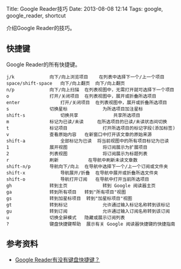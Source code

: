 Title: Google Reader技巧
Date: 2013-08-08 12:14
Tags: google, google_reader, shortcut


介绍Google Reader的技巧。

## 快捷键

Google Reader的所有快捷键。

	
	j/k	            向下/向上浏览项目	 在列表中选择下一个/上一个项目
	space/shift-space   向下/向上翻页	 向下/向上翻页
	n/p	            向下/向上扫描	 在列表视图中，无需打开就可选择下一个项目
	o	            打开/关闭项目	 在列表视图中，展开或折叠所选项目
	enter	            打开/关闭项目	 在列表视图中，展开或折叠所选项目
	s	            切换星标	         为所选项目加注星标
	shift-s	            切换共享	         共享所选项目
	m	            标记为已读/未读	 在所选项目的已读/未读状态间切换
	t	            标记项目	         打开所选项目的标记字段(添加标签)
	v	            查看原始内容	 在新窗口中打开该文章的原始来源
	shift-a	            全部标记为已读	 将当前视图中的所有项目标记为已读
	1	            展开视图	         将订阅展示为扩展项目
	2	            列表视图	         将订阅展示为标题列表
	r	            刷新	         在导航中刷新未读文章数
	shift-n/p	    导航向下/向上	 在导航中选择下一个/上一个订阅或文件夹
	shift-x	            导航展开/折叠	 在导航中展开或折叠所选文件夹
	shift-o	            导航打开订阅	 在导航中打开当前所选项目
	gh	            转到主页	         转到 Google 阅读器主页
	ga	            转到所有项目	 转到"所有项目"视图
	gs	            转到加星标项目	 转到"加星标项目"视图
	gt	            转到标记	         允许通过输入标记名称转到该标记
	gu	            转到订阅	         允许通过输入订阅名称转到该订阅
	u	            切换全屏模式	 隐藏或展示订阅列表
	?	            键盘快捷键帮助	 展示有关 Google 阅读器快捷键的快捷指南

## 参考资料

*  [Google Reader有没有键盘快捷键？](http://support.google.com/reader/answer/69973?hl=zh-Hans)

